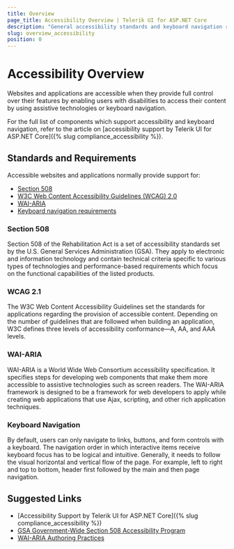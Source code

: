 ```yaml
---
title: Overview
page_title: Accessibility Overview | Telerik UI for ASP.NET Core
description: "General accessibility standards and keyboard navigation requirements for web applications and their support by Telerik UI for ASP.NET Core."
slug: overview_accessibility
position: 0
---
```


# Accessibility Overview

Websites and applications are accessible when they provide full control over their features by enabling users with disabilities to access their content by using assistive technologies or keyboard navigation.

For the full list of components which support accessibility and keyboard navigation, refer to the article on [accessibility support by Telerik UI for ASP.NET Core]({% slug compliance_accessibility %}).

## Standards and Requirements

Accessible websites and applications normally provide support for:

* [Section 508](#toc-section-508)
* [W3C Web Content Accessibility Guidelines (WCAG) 2.0](#toc-wcag-20)
* [WAI-ARIA](#toc-wai-aria)
* [Keyboard navigation requirements](#toc-keyboard-navigation)

### Section 508

Section 508 of the Rehabilitation Act is a set of accessibility standards set by the U.S. General Services Administration (GSA). They apply to electronic and information technology and contain technical criteria specific to various types of technologies and performance-based requirements which focus on the functional capabilities of the listed products.

### WCAG 2.1

The W3C Web Content Accessibility Guidelines set the standards for applications regarding the provision of accessible content. Depending on the number of guidelines that are followed when building an application, W3C defines three levels of accessibility conformance&mdash;A, AA, and AAA levels.

### WAI-ARIA

WAI-ARIA is a World Wide Web Consortium accessibility specification. It specifies steps for developing web components that make them more accessible to assistive technologies such as screen readers. The WAI-ARIA framework is designed to be a framework for web developers to apply while creating web applications that use Ajax, scripting, and other rich application techniques.

### Keyboard Navigation

By default, users can only navigate to links, buttons, and form controls with a keyboard. The navigation order in which interactive items receive keyboard focus has to be logical and intuitive. Generally, it needs to follow the visual horizontal and vertical flow of the page. For example, left to right and top to bottom, header first followed by the main and then page navigation.

## Suggested Links

* [Accessibility Support by Telerik UI for ASP.NET Core]({% slug compliance_accessibility %})
* [GSA Government-Wide Section 508 Accessibility Program](https://www.access-board.gov/the-board/laws/rehabilitation-act-of-1973#508)
* [WAI-ARIA Authoring Practices](https://www.w3.org/TR/wai-aria-practices/)
